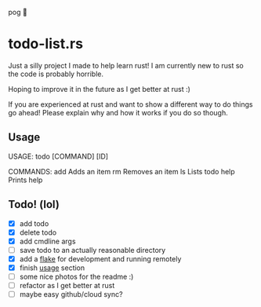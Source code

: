 pog  :crab:
# todo-list.rs
Just a silly project I made to help learn rust!
I am currently new to rust so the code is probably horrible.

Hoping to improve it in the future as I get better at rust :)

If you are experienced at rust and want to show a different way to do things go ahead! Please explain why and how it works if you do so though.

## Usage
USAGE: todo [COMMAND] [ID]

COMMANDS:
add     Adds an item
rm      Removes an item
ls      Lists todo 
help    Prints help

## Todo! (lol)
- [x] add todo
- [x] delete todo
- [x] add cmdline args
- [ ] save todo to an actually reasonable directory
- [x] add a [flake](https://nixos.wiki/wiki/Flakes) for development and running remotely
- [x] finish [usage](https://github.com/Pickles888/todo-list.rs?tab=readme-ov-file#usage) section
- [ ] some nice photos for the readme :)
- [ ] refactor as I get better at rust
- [ ] maybe easy github/cloud sync?
